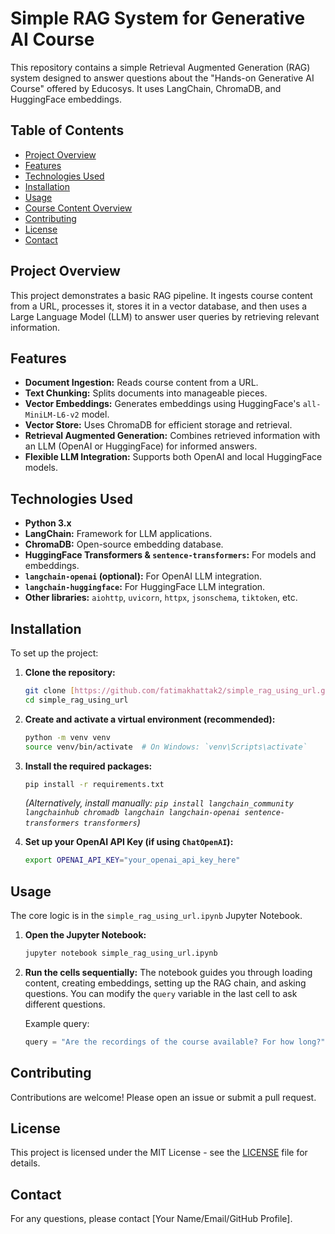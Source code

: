 # Simple RAG System for Generative AI Course

This repository contains a simple Retrieval Augmented Generation (RAG) system designed to answer questions about the "Hands-on Generative AI Course" offered by Educosys. It uses LangChain, ChromaDB, and HuggingFace embeddings.

## Table of Contents

* [Project Overview](#project-overview)
* [Features](#features)
* [Technologies Used](#technologies-used)
* [Installation](#installation)
* [Usage](#usage)
* [Course Content Overview](#course-content-overview)
* [Contributing](#contributing)
* [License](#license)
* [Contact](#contact)

## Project Overview

This project demonstrates a basic RAG pipeline. It ingests course content from a URL, processes it, stores it in a vector database, and then uses a Large Language Model (LLM) to answer user queries by retrieving relevant information.

## Features

* **Document Ingestion:** Reads course content from a URL.
* **Text Chunking:** Splits documents into manageable pieces.
* **Vector Embeddings:** Generates embeddings using HuggingFace's `all-MiniLM-L6-v2` model.
* **Vector Store:** Uses ChromaDB for efficient storage and retrieval.
* **Retrieval Augmented Generation:** Combines retrieved information with an LLM (OpenAI or HuggingFace) for informed answers.
* **Flexible LLM Integration:** Supports both OpenAI and local HuggingFace models.

## Technologies Used

* **Python 3.x**
* **LangChain:** Framework for LLM applications.
* **ChromaDB:** Open-source embedding database.
* **HuggingFace Transformers & `sentence-transformers`:** For models and embeddings.
* **`langchain-openai` (optional):** For OpenAI LLM integration.
* **`langchain-huggingface`:** For HuggingFace LLM integration.
* **Other libraries:** `aiohttp`, `uvicorn`, `httpx`, `jsonschema`, `tiktoken`, etc.

## Installation

To set up the project:

1.  **Clone the repository:**
    ```bash
    git clone [https://github.com/fatimakhattak2/simple_rag_using_url.git](https://github.com/fatimakhattak2/simple_rag_using_url.git)
    cd simple_rag_using_url
    ```

2.  **Create and activate a virtual environment (recommended):**
    ```bash
    python -m venv venv
    source venv/bin/activate  # On Windows: `venv\Scripts\activate`
    ```

3.  **Install the required packages:**
    ```bash
    pip install -r requirements.txt
    ```
    *(Alternatively, install manually: `pip install langchain_community langchainhub chromadb langchain langchain-openai sentence-transformers transformers`)*

4.  **Set up your OpenAI API Key (if using `ChatOpenAI`):**
    ```bash
    export OPENAI_API_KEY="your_openai_api_key_here"
    ```

## Usage

The core logic is in the `simple_rag_using_url.ipynb` Jupyter Notebook.

1.  **Open the Jupyter Notebook:**
    ```bash
    jupyter notebook simple_rag_using_url.ipynb
    ```

2.  **Run the cells sequentially:**
    The notebook guides you through loading content, creating embeddings, setting up the RAG chain, and asking questions. You can modify the `query` variable in the last cell to ask different questions.

    Example query:
    ```python
    query = "Are the recordings of the course available? For how long?"
    ```


## Contributing

Contributions are welcome! Please open an issue or submit a pull request.

## License

This project is licensed under the MIT License - see the [LICENSE](LICENSE) file for details.

## Contact

For any questions, please contact [Your Name/Email/GitHub Profile].
